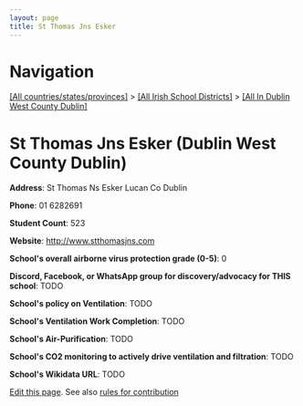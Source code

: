 ```yaml
---
layout: page
title: St Thomas Jns Esker
---
```

# Navigation

[[All countries/states/provinces]](../../..) > [[All Irish School Districts]](../..) > [[All In Dublin West County Dublin]](..)

# St Thomas Jns Esker (Dublin West County Dublin)

**Address**: St Thomas Ns Esker Lucan Co Dublin

**Phone**: 01 6282691

**Student Count**: 523

**Website**: <http://www.stthomasjns.com>

**School's overall airborne virus protection grade (0-5)**: 0

**Discord, Facebook, or WhatsApp group for discovery/advocacy for THIS school**: TODO

**School's policy on Ventilation**: TODO

**School's Ventilation Work Completion**: TODO

**School's Air-Purification**: TODO

**School's CO2 monitoring to actively drive ventilation and filtration**: TODO

**School's Wikidata URL**: TODO


[Edit this page](https://github.com/ventilate-schools/Ireland/edit/main/./Dublin_West_County_Dublin/St_Thomas_Jns_Esker.md). See also [rules for contribution](../../../contribution-rules/)